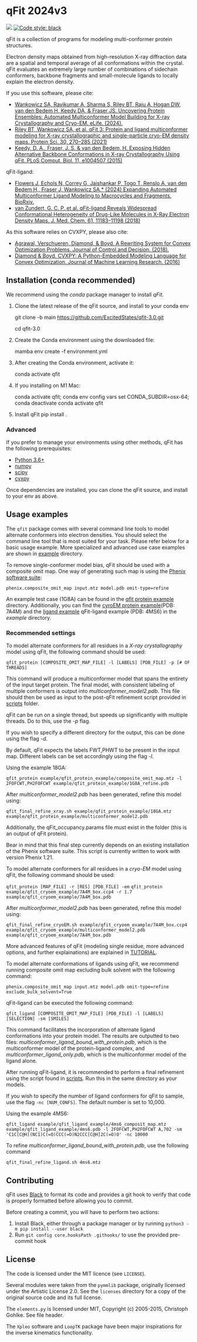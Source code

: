 # qFit 2024v3


![](https://github.com/ExcitedStates/qfit-3.0/workflows/tests/badge.svg)
[![Code style: black](https://img.shields.io/badge/code%20style-black-000000.svg)](https://github.com/psf/black)

qFit is a collection of programs for modeling multi-conformer protein structures. 

Electron density maps obtained from high-resolution X-ray diffraction data are a spatial and temporal average of all conformations within the crystal. qFit evaluates an extremely large number of combinations of sidechain conformers, backbone fragments and small-molecule ligands to locally explain the electron density.


If you use this software, please cite: 
- [Wankowicz SA, Ravikumar A, Sharma S, Riley BT, Raju A, Hogan DW, van den Bedem H, Keedy DA, & Fraser JS. Uncovering Protein Ensembles: Automated Multiconformer Model Building for X-ray Crystallography and Cryo-EM. eLife. (2024).](https://www.biorxiv.org/content/10.1101/2023.06.28.546963v2.abstract)
- [Riley BT, Wankowicz SA, et al. qFit 3: Protein and ligand multiconformer modeling for X-ray crystallographic and single-particle cryo-EM density maps. Protein Sci. 30, 270–285 (2021)](https://dx.doi.org/10.1002/pro.4001)
- [Keedy, D. A., Fraser, J. S. & van den Bedem, H. Exposing Hidden Alternative Backbone Conformations in X-ray Crystallography Using qFit. PLoS Comput. Biol. 11, e1004507 (2015)](https://dx.doi.org/10.1371/journal.pcbi.1004507)

qFit-ligand:
- [Flowers J, Echols N, Correy G, Jaishankar P, Togo T, Renslo A, van den Bedem H,, Fraser J, Wankowicz SA.* (2024) Expanding Automated Multiconformer Ligand Modeling to Macrocycles and Fragments. BioRxiv.](https://www.biorxiv.org/content/10.1101/2024.09.20.613996v1)
- [van Zundert, G. C. P. et al. qFit-ligand Reveals Widespread Conformational Heterogeneity of Drug-Like Molecules in X-Ray Electron Density Maps. J. Med. Chem. 61, 11183–11198 (2018)](https://dx.doi.org/10.1021/acs.jmedchem.8b01292)

As this software relies on CVXPY, please also cite:
- [Agrawal, Verschueren, Diamond, & Boyd. A Rewriting System for Convex Optimization Problems. Journal of Control and Decision. (2018).](https://arxiv.org/abs/1709.04494)
- [Diamond & Boyd. CVXPY: A Python-Embedded Modeling Language for Convex Optimization. Journal of Machine Learning Research. (2016)](https://www.jmlr.org/papers/volume17/15-408/15-408.pdf)


## Installation (conda recommended)

We recommend using the _conda_ package manager to install _qFit_.

1. Clone the latest release of the qFit source, and install to your conda env

   git clone -b main https://github.com/ExcitedStates/qfit-3.0.git
   
   cd qfit-3.0
   
3. Create the Conda environment using the downloaded file:

   mamba env create -f environment.yml

4. After creating the Conda environment, activate it:

   conda activate qfit

5. If you installing on M1 Mac:
   
     conda activate qfit; conda env config vars set CONDA_SUBDIR=osx-64; conda deactivate
     conda activate qfit

6. Install qFit
   pip install .
   

### Advanced

If you prefer to manage your environments using other methods, qFit has the following prerequisites:

* [Python 3.6+](https://python.org)
* [numpy](https://numpy.org)
* [scipy](https://scipy.org)
* [cvxpy](https://www.cvxpy.org)

Once dependencies are installed, you can clone the qFit source, and install to your env as above.


## Usage examples

The `qfit` package comes with several command line tools to model alternate
conformers into electron densities. You should select the command line tool that
is most suited for your task. Please refer below for a basic usage example. More specialized and advanced use case examples
are shown in [example](example/README.md) directory.

To remove single-conformer model bias, qFit should be used with a composite omit
map. One way of generating such map is using the [Phenix software suite](https://www.phenix-online.org/):

`phenix.composite_omit_map input.mtz model.pdb omit-type=refine`

An example test case (1G8A) can be found in the [qfit protein example](example/qfit_protein_example/) directory. Additionally, you can find the [cyroEM protein example](example/qfit_cryoem_example/)(PDB: 7A4M) and the [ligand example](example/qfit_ligand_example/) qFit-ligand example (PDB: 4MS6) in the *example* directory. 


### Recommended settings

To model alternate conformers for all residues in a *X-ray crystallography* model using qFit,
the following command should be used:

`qfit_protein [COMPOSITE_OMIT_MAP_FILE] -l [LABELS] [PDB_FILE] -p [# OF THREADS]`

This command will produce a multiconformer model that spans the entirety of the
input target protein. The final model, with consistent labeling of multiple conformers
is output into *multiconformer_model2.pdb*. This file should then
be used as input to the post-qFit refinement script provided in [scripts](scripts/post) folder. 

qFit can be run on a single thread, but speeds up significantly with multiple threads. Do to this, use the *-p* flag.

If you wish to specify a different directory for the output, this can be done
using the flag *-d*.
 
By default, qFit expects the labels FWT,PHWT to be present in the input map.
Different labels can be set accordingly using the flag *-l*.

Using the example 18GA:

`qfit_protein example/qfit_protein_example/composite_omit_map.mtz -l 2FOFCWT,PH2FOFCWT example/qfit_protein_example/1G8A_refine.pdb`

After *multiconformer_model2.pdb* has been generated, refine this model using:

`qfit_final_refine_xray.sh example/qfit_protein_example/18GA.mtz example/qfit_protein_example/multiconformer_model2.pdb`

Additionally, the qFit_occupancy.params file must exist in the folder (this is an output of qFit protein).

Bear in mind that this final step currently depends on an existing installation
of the Phenix software suite. This script is currently written to work with version Phenix 1.21.

To model alternate conformers for all residues in a *cryo-EM* model using qFit,
the following command should be used:

`qfit_protein [MAP_FILE] -r [RES] [PDB_FILE] -em`
`qfit_protein example/qfit_cryoem_example/7A4M_box.ccp4 -r 1.7 example/qfit_cryoem_example/7A4M_box.pdb`

After *multiconformer_model2.pdb* has been generated, refine this model using:

`qfit_final_refine_cryoEM.sh example/qfit_cryoem_example/7A4M_box.ccp4 example/qfit_cryoem_example/multiconformer_model2.pdb example/qfit_cryoem_example/7A4M_box.pdb`

More advanced features of qFit (modeling single residue, more advanced options, and further explainations) are explained in [TUTORIAL](example/README.md).

To model alternate conformations of ligands using qFit, we recommend running composite omit map excluding bulk solvent with the following command:

`phenix.composite_omit_map input.mtz model.pdb omit-type=refine exclude_bulk_solvent=True`

qFit-ligand can be executed the following command:

`qfit_ligand [COMPOSITE_OMIT_MAP_FILE] [PDB_FILE] -l [LABELS] [SELECTION] -sm [SMILES]`

This command facilitates the incorporation of alternate ligand conformations into your protein model. The results are outputted to two files: *multiconformer_ligand_bound_with_protein.pdb*, which is the multiconformer model of the protein-ligand complex, and *multiconformer_ligand_only.pdb*, which is the multiconformer model of the ligand alone. 

After running qFit-ligand, it is recommended to perform a final refinement using the script found in [scripts](scripts/post). Run this in the same directory as your models.

If you wish to specify the number of ligand conformers for qFit to sample, use the flag `-nc [NUM_CONFS]`. The default number is set to 10,000. 

Using the example 4MS6:

`qfit_ligand example/qfit_ligand_example/4ms6_composit_map.mtz example/qfit_ligand_example/4ms6.pdb -l 2FOFCWT,PH2FOFCWT A,702 -sm 'C1C[C@H](NC1)C(=O)CCC(=O)N2CCC[C@H]2C(=O)O' -nc 10000`

To refine *multiconformer_ligand_bound_with_protein.pdb*, use the following command

`qfit_final_refine_ligand.sh 4ms6.mtz`


## Contributing

qFit uses [Black](https://github.com/psf/black) to format its code and provides a git hook to verify that code is properly formatted before allowing you to commit.

Before creating a commit, you will have to perform two actions:
1. Install Black, either through a package manager or by running `python3 -m pip install --user black`
2. Run `git config core.hooksPath .githooks/` to use the provided pre-commit hook

## License

The code is licensed under the MIT licence (see `LICENSE`).

Several modules were taken from the `pymmlib` package, originally licensed
under the Artistic License 2.0. See the `licenses` directory for a copy of the
original source code and its full license.

The `elements.py` is licensed under MIT, Copyright (c) 2005-2015, Christoph
Gohlke. See file header.

The `Xpleo` software and `LoopTK` package have been major inspirations for the inverse kinematics
functionality.
